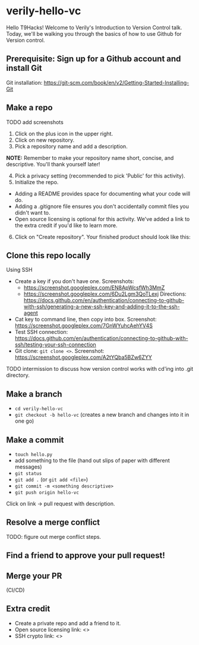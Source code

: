 # verily-hello-vc

Hello T9Hacks! Welcome to Verily's Introduction to Version Control talk. Today, we'll be walking you through the basics of how to use Github for Version control.

## Prerequisite: Sign up for a Github account and install Git

Git installation: https://git-scm.com/book/en/v2/Getting-Started-Installing-Git

## Make a repo

TODO add screenshots

1. Click on the plus icon in the upper right.
2. Click on new repository.
3. Pick a repository name and add a description.

**NOTE:** Remember to make your repository name short, concise, and descriptive. You'll thank yourself later!

4. Pick a privacy setting (recommended to pick 'Public' for this activity).
5. Initialize the repo.

  - Adding a README provides space for documenting what your code will do.
  - Adding a .gitignore file ensures you don't accidentally commit files you didn't want to.
  - Open source licensing is optional for this activity. We've added a link to the extra credit if you'd like to learn more.

6. Click on "Create repository". Your finished product should look like this:

## Clone this repo locally

Using SSH
- Create a key if you don't have one. Screenshots:
  - https://screenshot.googleplex.com/EN8ApWcsfWh3MmZ
  - https://screenshot.googleplex.com/6Du2Lgm3QoTLexj
Directions: https://docs.github.com/en/authentication/connecting-to-github-with-ssh/generating-a-new-ssh-key-and-adding-it-to-the-ssh-agent
- Cat key to command line, then copy into box. Screenshot: https://screenshot.googleplex.com/7GnWYuhcAehYV4S
- Test SSH connection: https://docs.github.com/en/authentication/connecting-to-github-with-ssh/testing-your-ssh-connection
- Git clone: `git clone <>`. Screenshot: https://screenshot.googleplex.com/A2tYQba5BZw6ZYY

TODO intermission to discuss how version control works with cd'ing into .git directory.

## Make a branch
- `cd verily-hello-vc`
- `git checkout -b hello-vc` (creates a new branch and changes into it in one go)

## Make a commit
- `touch hello.py`
- add something to the file (hand out slips of paper with different messages)
- `git status`
- `git add .` (or `git add <file>`)
- `git commit -m <something descriptive>`
- `git push origin hello-vc`

Click on link -> pull request with description.

## Resolve a merge conflict

TODO: figure out merge conflict steps.

## Find a friend to approve your pull request!

## Merge your PR

(CI/CD)

## Extra credit
- Create a private repo and add a friend to it.
- Open source licensing link: <>
- SSH crypto link: <>
